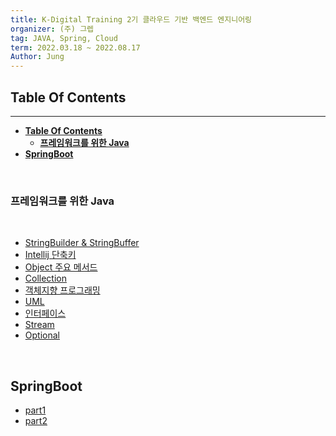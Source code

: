 ```yaml
---
title: K-Digital Training 2기 클라우드 기반 백엔드 엔지니어링
organizer: (주) 그렙
tag: JAVA, Spring, Cloud
term: 2022.03.18 ~ 2022.08.17
Author: Jung
---
```


## **Table Of Contents**

---

- [**Table Of Contents**](#table-of-contents)
  - [**프레임워크를 위한 Java**](#프레임워크를-위한-java)
- [**SpringBoot**](#springboot)

</br>

### **프레임워크를 위한 Java**

</br>

- [StringBuilder & StringBuffer](./java_for_framework/doc/stringBuilder-stringBuffer.md)
- [Intellij 단축키](./java_for_framework/doc/intellij_shorcut.md)
- [Object 주요 메서드](./java_for_framework/doc/object.md)
- [Collection](./java_for_framework/doc/collections.md)
- [객체지향 프로그래밍](./java_for_framework/doc/oop.md)
- [UML](./java_for_framework/doc/uml.md)
- [인터페이스](./java_for_framework/doc/interface.md)
- [Stream](./java_for_framework/doc/stream.md)
- [Optional](./java_for_framework/doc/optional.md)

</br>

## **SpringBoot**

- [part1](./springboot/doc/week_1.md)
- [part2](./springboot/doc/week_2.md)
